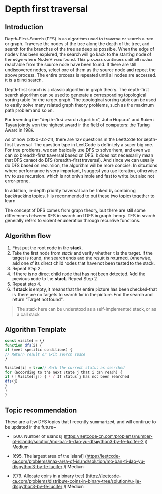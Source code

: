 # Depth first traversal

## Introduction

Depth-First-Search (DFS) is an algorithm used to traverse or search a tree or graph. Traverse the nodes of the tree along the depth of the tree, and search for the branches of the tree as deep as possible. When the edge of node v has been explored, the search will go back to the starting node of the edge where Node V was found. This process continues until all nodes reachable from the source node have been found. If there are still undiscovered nodes, select one of them as the source node and repeat the above process. The entire process is repeated until all nodes are accessed. It is a blind search.

Depth-first search is a classic algorithm in graph theory. The depth-first search algorithm can be used to generate a corresponding topological sorting table for the target graph. The topological sorting table can be used to easily solve many related graph theory problems, such as the maximum path problem and so on.

For inventing the "depth-first search algorithm", John Hopcroft and Robert Tayan jointly won the highest award in the field of computers: the Turing Award in 1986.

As of now (2020-02-21), there are 129 questions in the LeetCode for depth-first traversal. The question type in LeetCode is definitely a super big one. For tree problems, we can basically use DFS to solve them, and even we can do breadth-first traversal based on DFS. It does not necessarily mean that DFS cannot do BFS (breadth-first traversal). And since we can usually do DFS based on recursion, the algorithm will be more concise. In situations where performance is very important, I suggest you use iteration, otherwise try to use recursion, which is not only simple and fast to write, but also not error-prone.

In addition, in-depth priority traversal can be linked by combining backtracking topics. It is recommended to put these two topics together to learn.

The concept of DFS comes from graph theory, but there are still some differences between DFS in search and DFS in graph theory. DFS in search generally refers to violent enumeration through recursive functions.

## Algorithm flow

1. First put the root node in the **stack**.
2. Take the first node from _stack_ and verify whether it is the target. If the target is found, the search ends and the result is returned. Otherwise, add one of its direct child nodes that have not been tested to the stack.
3. Repeat Step 2.
4. If there is no direct child node that has not been detected. Add the previous node to the **stack**.
   Repeat Step 2.
5. Repeat step 4.
6. If **stack** is empty, it means that the entire picture has been checked-that is, there are no targets to search for in the picture. End the search and return “Target not found".

> The stack here can be understood as a self-implemented stack, or as a call stack

## Algorithm Template

```js
const visited = {}
function dfs(i) {
if (meet specific conditions) {
// Return result or exit search space
}

Visited[i] = true// Mark the current status as searched
for (according to the next state j that i can reach) {
if (! Visited[j]) { / / If status j has not been searched
dfs(j)
}
}
}
```

## Topic recommendation

These are a few DFS topics that I recently summarized, and will continue to be updated in the future~

- [200. Number of islands] (https://leetcode-cn.com/problems/number-of-islands/solution/mo-ban-ti-dao-yu-dfspython3-by-fe-lucifer-2 /) Medium

- [695. The largest area of the island] (https://leetcode-cn.com/problems/max-area-of-island/solution/mo-ban-ti-dao-yu-dfspython3-by-fe-lucifer /) Medium
- [979. Allocate coins in a binary tree] (https://leetcode-cn.com/problems/distribute-coins-in-binary-tree/solution/tu-jie-dfspython3-by-fe-lucifer /) Medium
